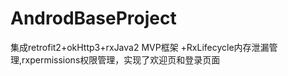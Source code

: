 # AndrodBaseProject
集成retrofit2+okHttp3+rxJava2  MVP框架 +RxLifecycle内存泄漏管理,rxpermissions权限管理，实现了欢迎页和登录页面
